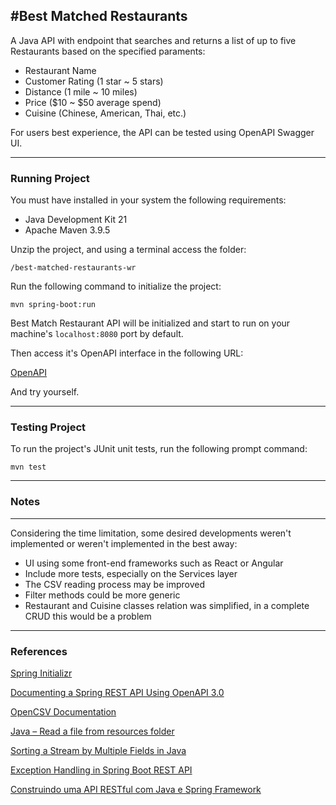 #Best Matched Restaurants
---
A Java API with endpoint  that searches and returns a list of up to five Restaurants based on the specified paraments:
 - Restaurant Name
 - Customer Rating (1 star ~ 5 stars)
 - Distance (1 mile ~ 10 miles)
 - Price ($10 ~ $50 average spend)
 - Cuisine (Chinese, American, Thai, etc.)

For users best experience, the API can be tested using OpenAPI Swagger UI.

---
### Running Project
You must have installed in your system the following requirements:

 - Java Development Kit 21
 - Apache Maven 3.9.5

Unzip the project, and using a terminal access the folder:

`/best-matched-restaurants-wr`

Run the following command to initialize the project:

`mvn spring-boot:run`

Best Match Restaurant API will be initialized and start to run on your machine's `localhost:8080` port by default.

Then access it's OpenAPI interface in the following URL:

[OpenAPI](http://localhost:8080/swagger-ui/index.html)

And try yourself.

---
### Testing Project

To run the project's JUnit unit tests, run the following prompt command:

`mvn test`

---

### Notes
---
Considering the time limitation, some desired developments weren't implemented or weren't implemented in the best away:

- UI using some front-end frameworks such as React or Angular
- Include more tests, especially on the Services layer 
- The CSV reading process may be improved
- Filter methods could be more generic
- Restaurant and Cuisine classes relation was simplified, in a complete CRUD this would be a problem

---

### References

  [Spring Initializr](https://start.spring.io/)

  [Documenting a Spring REST API Using OpenAPI 3.0](https://www.baeldung.com/spring-rest-openapi-documentation)

  [OpenCSV Documentation](https://www.baeldung.com/opencsv)

  [Java – Read a file from resources folder](https://mkyong.com/java/java-read-a-file-from-resources-folder/)
  
  [Sorting a Stream by Multiple Fields in Java](https://howtodoinjava.com/java8/sort-stream-multiple-fields/)

  [Exception Handling in Spring Boot REST API]([https://](https://springframework.guru/exception-handling-in-spring-boot-rest-api/))

  [Construindo uma API RESTful com Java e Spring Framework ]([https://](https://mari-azevedo.medium.com/construindo-uma-api-restful-com-java-e-spring-framework-46b74371d107))

